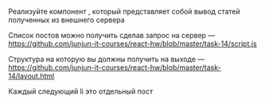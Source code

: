 Реализуйте компонент <PostCatalog />, который представляет собой вывод статей полученных из внешнего сервера

Список постов можно получить сделав запрос на сервер — https://github.com/junjun-it-courses/react-hw/blob/master/task-14/script.js

Структура на которую вы должны получить на выходе — https://github.com/junjun-it-courses/react-hw/blob/master/task-14/layout.html

Каждый следующий li это отдельный пост
